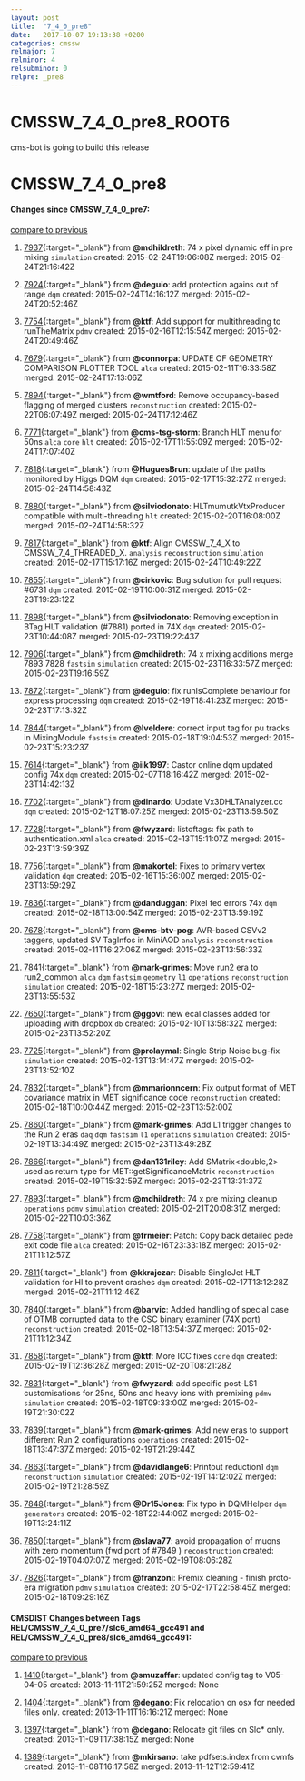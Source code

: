 ```yaml
---
layout: post
title:  "7_4_0_pre8"
date:   2017-10-07 19:13:38 +0200
categories: cmssw
relmajor: 7
relminor: 4
relsubminor: 0
relpre: _pre8
---
```


# CMSSW_7_4_0_pre8_ROOT6
cms-bot is going to build this release
# CMSSW_7_4_0_pre8
#### Changes since CMSSW_7_4_0_pre7:

[compare to previous](https://github.com/cms-sw/cmssw/compare/CMSSW_7_4_0_pre7...CMSSW_7_4_0_pre8)



1. [7937](http://github.com/cms-sw/cmssw/pull/7937){:target="_blank"}  from **@mdhildreth**: 74 x pixel dynamic eff in pre mixing `simulation`  created: 2015-02-24T19:06:08Z merged: 2015-02-24T21:16:42Z

1. [7924](http://github.com/cms-sw/cmssw/pull/7924){:target="_blank"}  from **@deguio**: add protection agains out of range `dqm`  created: 2015-02-24T14:16:12Z merged: 2015-02-24T20:52:46Z

1. [7754](http://github.com/cms-sw/cmssw/pull/7754){:target="_blank"}  from **@ktf**: Add support for multithreading to runTheMatrix `pdmv`  created: 2015-02-16T12:15:54Z merged: 2015-02-24T20:49:46Z

1. [7679](http://github.com/cms-sw/cmssw/pull/7679){:target="_blank"}  from **@connorpa**: UPDATE OF GEOMETRY COMPARISON PLOTTER TOOL `alca`  created: 2015-02-11T16:33:58Z merged: 2015-02-24T17:13:06Z

1. [7894](http://github.com/cms-sw/cmssw/pull/7894){:target="_blank"}  from **@wmtford**: Remove occupancy-based flagging of merged clusters `reconstruction`  created: 2015-02-22T06:07:49Z merged: 2015-02-24T17:12:46Z

1. [7771](http://github.com/cms-sw/cmssw/pull/7771){:target="_blank"}  from **@cms-tsg-storm**: Branch HLT menu for 50ns `alca`  `core`  `hlt`  created: 2015-02-17T11:55:09Z merged: 2015-02-24T17:07:40Z

1. [7818](http://github.com/cms-sw/cmssw/pull/7818){:target="_blank"}  from **@HuguesBrun**: update of the paths monitored by Higgs DQM `dqm`  created: 2015-02-17T15:32:27Z merged: 2015-02-24T14:58:43Z

1. [7880](http://github.com/cms-sw/cmssw/pull/7880){:target="_blank"}  from **@silviodonato**: HLTmumutkVtxProducer compatible with multi-threading `hlt`  created: 2015-02-20T16:08:00Z merged: 2015-02-24T14:58:32Z

1. [7817](http://github.com/cms-sw/cmssw/pull/7817){:target="_blank"}  from **@ktf**: Align CMSSW_7_4_X to CMSSW_7_4_THREADED_X. `analysis`  `reconstruction`  `simulation`  created: 2015-02-17T15:17:16Z merged: 2015-02-24T10:49:22Z

1. [7855](http://github.com/cms-sw/cmssw/pull/7855){:target="_blank"}  from **@cirkovic**: Bug solution for pull request #6731 `dqm`  created: 2015-02-19T10:00:31Z merged: 2015-02-23T19:23:12Z

1. [7898](http://github.com/cms-sw/cmssw/pull/7898){:target="_blank"}  from **@silviodonato**: Removing exception in BTag HLT validation (#7881) ported in 74X `dqm`  created: 2015-02-23T10:44:08Z merged: 2015-02-23T19:22:43Z

1. [7906](http://github.com/cms-sw/cmssw/pull/7906){:target="_blank"}  from **@mdhildreth**: 74 x mixing additions merge 7893 7828 `fastsim`  `simulation`  created: 2015-02-23T16:33:57Z merged: 2015-02-23T19:16:59Z

1. [7872](http://github.com/cms-sw/cmssw/pull/7872){:target="_blank"}  from **@deguio**: fix runIsComplete behaviour for express processing `dqm`  created: 2015-02-19T18:41:23Z merged: 2015-02-23T17:13:32Z

1. [7844](http://github.com/cms-sw/cmssw/pull/7844){:target="_blank"}  from **@lveldere**: correct input tag for pu tracks in MixingModule `fastsim`  created: 2015-02-18T19:04:53Z merged: 2015-02-23T15:23:23Z

1. [7614](http://github.com/cms-sw/cmssw/pull/7614){:target="_blank"}  from **@iik1997**: Castor online dqm updated config 74x `dqm`  created: 2015-02-07T18:16:42Z merged: 2015-02-23T14:42:13Z

1. [7702](http://github.com/cms-sw/cmssw/pull/7702){:target="_blank"}  from **@dinardo**: Update Vx3DHLTAnalyzer.cc `dqm`  created: 2015-02-12T18:07:25Z merged: 2015-02-23T13:59:50Z

1. [7728](http://github.com/cms-sw/cmssw/pull/7728){:target="_blank"}  from **@fwyzard**: listoftags: fix path to authentication.xml `alca`  created: 2015-02-13T15:11:07Z merged: 2015-02-23T13:59:39Z

1. [7756](http://github.com/cms-sw/cmssw/pull/7756){:target="_blank"}  from **@makortel**: Fixes to primary vertex validation `dqm`  created: 2015-02-16T15:36:00Z merged: 2015-02-23T13:59:29Z

1. [7836](http://github.com/cms-sw/cmssw/pull/7836){:target="_blank"}  from **@danduggan**: Pixel fed errors 74x `dqm`  created: 2015-02-18T13:00:54Z merged: 2015-02-23T13:59:19Z

1. [7678](http://github.com/cms-sw/cmssw/pull/7678){:target="_blank"}  from **@cms-btv-pog**: AVR-based CSVv2 taggers, updated SV TagInfos in MiniAOD `analysis`  `reconstruction`  created: 2015-02-11T16:27:06Z merged: 2015-02-23T13:56:33Z

1. [7841](http://github.com/cms-sw/cmssw/pull/7841){:target="_blank"}  from **@mark-grimes**: Move run2 era to run2_common `alca`  `dqm`  `fastsim`  `geometry`  `l1`  `operations`  `reconstruction`  `simulation`  created: 2015-02-18T15:23:27Z merged: 2015-02-23T13:55:53Z

1. [7650](http://github.com/cms-sw/cmssw/pull/7650){:target="_blank"}  from **@ggovi**: new ecal classes added for uploading with dropbox `db`  created: 2015-02-10T13:58:32Z merged: 2015-02-23T13:52:20Z

1. [7725](http://github.com/cms-sw/cmssw/pull/7725){:target="_blank"}  from **@prolaymal**: Single Strip Noise bug-fix `simulation`  created: 2015-02-13T13:14:47Z merged: 2015-02-23T13:52:10Z

1. [7832](http://github.com/cms-sw/cmssw/pull/7832){:target="_blank"}  from **@mmarionncern**: Fix output format of MET covariance matrix in MET significance code `reconstruction`  created: 2015-02-18T10:00:44Z merged: 2015-02-23T13:52:00Z

1. [7860](http://github.com/cms-sw/cmssw/pull/7860){:target="_blank"}  from **@mark-grimes**: Add L1 trigger changes to the Run 2 eras `daq`  `dqm`  `fastsim`  `l1`  `operations`  `simulation`  created: 2015-02-19T13:34:49Z merged: 2015-02-23T13:49:28Z

1. [7866](http://github.com/cms-sw/cmssw/pull/7866){:target="_blank"}  from **@dan131riley**: Add SMatrix<double,2> used as return type for MET::getSignificanceMatrix `reconstruction`  created: 2015-02-19T15:32:59Z merged: 2015-02-23T13:31:37Z

1. [7893](http://github.com/cms-sw/cmssw/pull/7893){:target="_blank"}  from **@mdhildreth**: 74 x pre mixing cleanup `operations`  `pdmv`  `simulation`  created: 2015-02-21T20:08:31Z merged: 2015-02-22T10:03:36Z

1. [7758](http://github.com/cms-sw/cmssw/pull/7758){:target="_blank"}  from **@frmeier**: Patch: Copy back detailed pede exit code file `alca`  created: 2015-02-16T23:33:18Z merged: 2015-02-21T11:12:57Z

1. [7811](http://github.com/cms-sw/cmssw/pull/7811){:target="_blank"}  from **@kkrajczar**: Disable SingleJet HLT validation for HI to prevent crashes `dqm`  created: 2015-02-17T13:12:28Z merged: 2015-02-21T11:12:46Z

1. [7840](http://github.com/cms-sw/cmssw/pull/7840){:target="_blank"}  from **@barvic**: Added handling of special case of OTMB corrupted data to the CSC binary examiner (74X port) `reconstruction`  created: 2015-02-18T13:54:37Z merged: 2015-02-21T11:12:34Z

1. [7858](http://github.com/cms-sw/cmssw/pull/7858){:target="_blank"}  from **@ktf**: More ICC fixes `core`  `dqm`  created: 2015-02-19T12:36:28Z merged: 2015-02-20T08:21:28Z

1. [7831](http://github.com/cms-sw/cmssw/pull/7831){:target="_blank"}  from **@fwyzard**: add specific post-LS1 customisations for 25ns, 50ns and heavy ions with premixing `pdmv`  `simulation`  created: 2015-02-18T09:33:00Z merged: 2015-02-19T21:30:02Z

1. [7839](http://github.com/cms-sw/cmssw/pull/7839){:target="_blank"}  from **@mark-grimes**: Add new eras to support different Run 2 configurations `operations`  created: 2015-02-18T13:47:37Z merged: 2015-02-19T21:29:44Z

1. [7863](http://github.com/cms-sw/cmssw/pull/7863){:target="_blank"}  from **@davidlange6**: Printout reduction1 `dqm`  `reconstruction`  `simulation`  created: 2015-02-19T14:12:02Z merged: 2015-02-19T21:28:59Z

1. [7848](http://github.com/cms-sw/cmssw/pull/7848){:target="_blank"}  from **@Dr15Jones**: Fix typo in DQMHelper `dqm`  `generators`  created: 2015-02-18T22:44:09Z merged: 2015-02-19T13:24:11Z

1. [7850](http://github.com/cms-sw/cmssw/pull/7850){:target="_blank"}  from **@slava77**:  avoid propagation of muons with zero momentum (fwd port of #7849 ) `reconstruction`  created: 2015-02-19T04:07:07Z merged: 2015-02-19T08:06:28Z

1. [7826](http://github.com/cms-sw/cmssw/pull/7826){:target="_blank"}  from **@franzoni**: Premix cleaning - finish proto-era migration `pdmv`  `simulation`  created: 2015-02-17T22:58:45Z merged: 2015-02-18T09:29:16Z

#### CMSDIST Changes between Tags REL/CMSSW_7_4_0_pre7/slc6_amd64_gcc491 and REL/CMSSW_7_4_0_pre8/slc6_amd64_gcc491:

[compare to previous](https://github.com/cms-sw/cmsdist/compare/REL/CMSSW_7_4_0_pre7/slc6_amd64_gcc491...REL/CMSSW_7_4_0_pre8/slc6_amd64_gcc491)



1. [1410](http://github.com/cms-sw/cmssw/pull/1410){:target="_blank"}  from **@smuzaffar**: updated config tag to V05-04-05 created: 2013-11-11T21:59:25Z merged: None

1. [1404](http://github.com/cms-sw/cmssw/pull/1404){:target="_blank"}  from **@degano**: Fix relocation on osx for needed files only. created: 2013-11-11T16:16:21Z merged: None

1. [1397](http://github.com/cms-sw/cmssw/pull/1397){:target="_blank"}  from **@degano**: Relocate git files on Slc\* only. created: 2013-11-09T17:38:15Z merged: None

1. [1389](http://github.com/cms-sw/cmssw/pull/1389){:target="_blank"}  from **@mkirsano**: take pdfsets.index from cvmfs created: 2013-11-08T16:17:58Z merged: 2013-11-12T12:59:41Z
